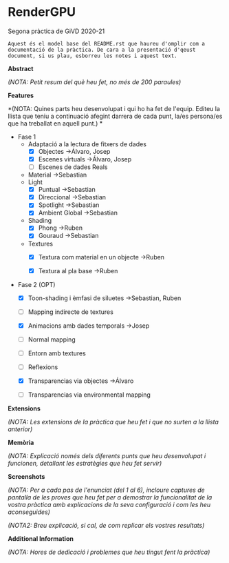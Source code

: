 # RenderGPU
Segona pràctica de GiVD 2020-21

    Aquest és el model base del README.rst que haureu d'omplir com a documentació de la pràctica. De cara a la presentació d'qeust document, si us plau, esborreu les notes i aquest text. 
    
**Abstract**

*(NOTA: Petit resum del què heu fet, no més de 200 paraules)*

**Features**

*(NOTA: Quines parts heu desenvolupat i qui ho ha fet de l'equip. Editeu la llista que teniu a continuació afegint darrera de cada punt, la/es persona/es que ha treballat en aquell punt.) *

- Fase 1
    - Adaptació a la lectura de fitxers de dades
        - [x] Objectes ->Álvaro, Josep
        - [x] Escenes virtuals ->Álvaro, Josep
        - [ ] Escenes de dades Reals 
    - Material ->Sebastian
    - Light
        - [x] Puntual ->Sebastian
        - [x] Direccional ->Sebastian
        - [x] Spotlight ->Sebastian
        - [x] Ambient Global ->Sebastian
    - Shading
        - [x] Phong ->Ruben
        - [x] Gouraud ->Sebastian
    - Textures
        - [x] Textura com material en un objecte ->Ruben
        - [x] Textura al pla base ->Ruben
        

- Fase 2 (OPT)
    - [x] Toon-shading i èmfasi de siluetes ->Sebastian, Ruben
    - [ ] Mapping indirecte de textures
    - [x] Animacions amb dades temporals ->Josep
    - [ ] Normal mapping
    - [ ] Entorn amb textures
    - [ ] Reflexions
    - [x] Transparencias via objectes ->Álvaro
    - [ ] Transparencias via environmental mapping


**Extensions**

*(NOTA: Les extensions de la pràctica que heu fet i que no surten a la llista anterior)*

**Memòria**

*(NOTA: Explicació només dels diferents punts que heu desenvolupat i funcionen, detallant les estratègies que heu fet servir)*

**Screenshots**

*(NOTA: Per a cada pas de l'enunciat (del 1 al 6), incloure captures de pantalla de les proves que heu fet per a demostrar la funcionalitat de la vostra pràctica amb explicacions de la seva configuració i com les heu aconseguides)*

*(NOTA2: Breu explicació, si cal, de com replicar els vostres resultats)*

**Additional Information**

*(NOTA: Hores de dedicació i problemes que heu tingut fent la pràctica)*
